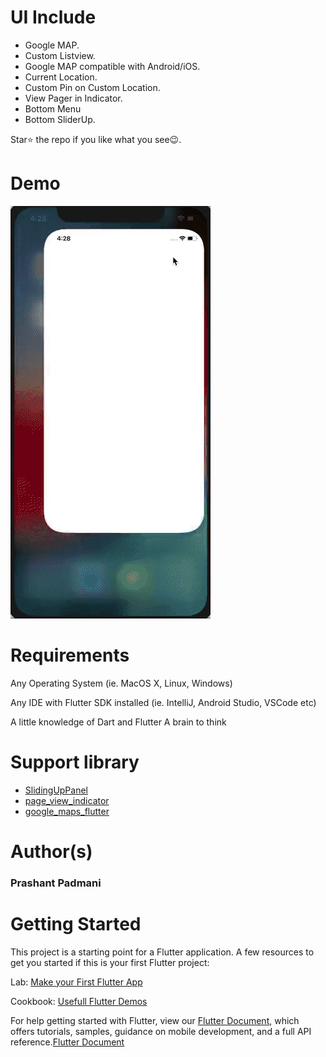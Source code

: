# UI Include 
- Google MAP. 
- Custom Listview. 
- Google MAP compatible with Android/iOS.
- Current Location.
- Custom Pin on Custom Location.
- View Pager in Indicator.
- Bottom Menu 
- Bottom SliderUp.

Star⭐ the repo if you like what you see😉.

# Demo
<img src="https://github.com/Prashant09mca/coffee_shop_finder/blob/master/coffee_shop_finder/coffee.gif"/>

# Requirements
Any Operating System (ie. MacOS X, Linux, Windows)<p>
Any IDE with Flutter SDK installed (ie. IntelliJ, Android Studio, VSCode etc)<p>
A little knowledge of Dart and Flutter
A brain to think

# Support library 
- <a href="https://github.com/akshathjain/sliding_up_panel">SlidingUpPanel</a>
- <a href="https://pub.dev/packages/page_view_indicator">page_view_indicator</a>
- <a href="https://pub.dev/packages/google_maps_flutter">google_maps_flutter</a>
 

# Author(s)
 <h3>Prashant Padmani</h3>

# Getting Started
This project is a starting point for a Flutter application.
A few resources to get you started if this is your first Flutter project:

Lab: <a href="https://flutter.dev/docs/get-started/codelab">Make your First Flutter App</a><p>
Cookbook: <a href="https://flutter.dev/docs/cookbook">Usefull Flutter Demos</a>

For help getting started with Flutter, view our <a href="https://flutter.dev/docs">Flutter Document</a>, which offers tutorials, samples, guidance on mobile development, and a full API reference.<a href="https://flutter.dev/docs">Flutter Document</a>
